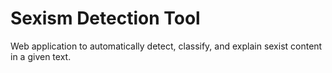 # Sexism Detection Tool
Web application to automatically detect, classify, and explain sexist content in a given text.

